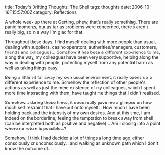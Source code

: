 title: Today's Drifting Thoughts: The Shell
tags: thoughts
date: 2006-10-16T15:57:00Z
category: Reflections

A whole week up there at Genting, phew, that's really something. There are panic moments, but as far as problems were concerned, there's aren't really big, so in a way I'm glad for that.

Throughout these days, I find myself dealing with more people than usual, dealing with suppliers, casino operators, authorities/managers, customers, friends and colleagues… Somehow it has been a different experience to me, along the way, my colleagues have been very supportive, helping along the way in dealing with people, protecting myself from any potential harm as well as taking things easy.

Being a little bit far away my own usual environment, it really opens up a different experience to me. Somehow the reflection of other people's actions as well as just the mere existence of my colleagues, which I spent more time interacting with them, have taught me things that I didn't realised.

Somehow… during those times, it does really gave me a glimpse on how much self restraint that I have put onto myself… How much I have been holding back and the intensity of my own desires. And at this time, I am indeed on the borderline, feeling the temptation to break away from shell (can be interpreted both as positive and negative)… Am I closing into a point where no return is possible…?

Somehow, I think I had decided a lot of things a long time ago, either consciously or unconsciously… and walking an unknown path which I don't know the outcome of…
